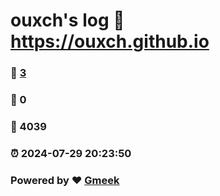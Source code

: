 # ouxch's log :link: https://ouxch.github.io 
### :page_facing_up: [3](https://ouxch.github.io/tag.html) 
### :speech_balloon: 0 
### :hibiscus: 4039 
### :alarm_clock: 2024-07-29 20:23:50 
### Powered by :heart: [Gmeek](https://github.com/Meekdai/Gmeek)
